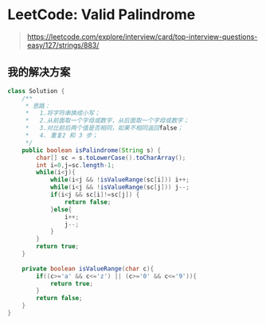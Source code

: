 # LeetCode: Valid Palindrome

> https://leetcode.com/explore/interview/card/top-interview-questions-easy/127/strings/883/

## 我的解决方案

```java
class Solution {
    /**
     * 思路： 
     *   1.将字符串换成小写；
     *   2.从前面取一个字母或数字，从后面取一个字母或数字；
     *   3.对比前后两个值是否相同，如果不相同返回false；
     *   4. 重复2 和 3 步；
     */
    public boolean isPalindrome(String s) {
        char[] sc = s.toLowerCase().toCharArray();
        int i=0,j=sc.length-1;
        while(i<j){
            while(i<j && !isValueRange(sc[i])) i++;
            while(i<j && !isValueRange(sc[j])) j--;
            if(i<j && sc[i]!=sc[j]) {
                return false;
            }else{
                i++;
                j--;
            }
        }
        return true;
    }
    
    private boolean isValueRange(char c){
        if((c>='a' && c<='z') || (c>='0' && c<='9')){
            return true;
        }
        return false;
    }
}
```


